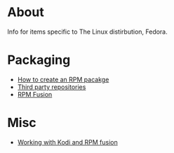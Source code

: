 # About
Info for items specific to The Linux distirbution, Fedora.

# Packaging

* [How to create an RPM pacakge](https://fedoraproject.org/wiki/How_to_create_an_RPM_package)
* [Third party repositories](https://fedoraproject.org/wiki/Third_party_repositories)
* [RPM Fusion](http://rpmfusion.org/)

# Misc

* [Working with Kodi and RPM fusion](http://kodi.wiki/view/HOW-TO:Install_Kodi_on_Fedora_23_using_RPMFusion_packages#Configuring_Fedora_.2F_Installing_Dependencies)
